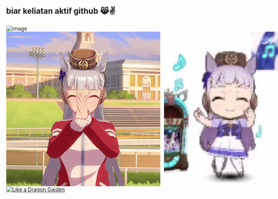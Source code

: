 ## biar keliatan aktif github 😹✌

<img width="1920" height="1080" alt="image" src="https://github.com/user-attachments/assets/396fe5bd-0633-4cc3-bc50-5fbbf5c3739a" />
<div style="display: flex; gap: 10px;">
  <img
    src="https://github.com/BeLfayza/Laundry-FOMO/blob/main/uhhh/golshin.gif?raw=true"
    style="width: 415px; height: 415px; object-fit: cover;"
  >
  <img
    src="https://github.com/BeLfayza/Laundry-FOMO/blob/main/uhhh/golshi.gif?raw=true"
    style="width: 410px; height: 415px; object-fit: cover;"
  >
</div>

<a href="https://store.steampowered.com/app/2375550/Like_a_Dragon_Gaiden_The_Man_Who_Erased_His_Name/" target="_blank">
    <img src="https://shared.fastly.steamstatic.com/store_item_assets/steam/apps/2375550/header.jpg?t=1741337896" alt="Like a Dragon Gaiden">
</a>

